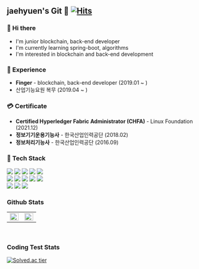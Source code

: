 ## jaehyuen's Git 👋   [![Hits](https://hits.seeyoufarm.com/api/count/incr/badge.svg?url=https%3A%2F%2Fgithub.com%2Fjaehyuen&count_bg=%2379C83D&title_bg=%23555555&icon=&icon_color=%23E7E7E7&title=hits&edge_flat=false)](https://hits.seeyoufarm.com)   


### 👋 Hi there 

- I'm junior blockchain, back-end developer
- I'm currently learning spring-boot, algorithms
- I'm interested in blockchain and back-end development


### 🔭 Experience 

- **Finger** - blockchain, back-end developer (2019.01 ~ )
- 산업기능요원 복무 (2019.04 ~ )

### 💳 Certificate 

- **Certified Hyperledger Fabric Administrator (CHFA)** - Linux Foundation (2021.12)
- **정보기기운용기능사** - 한국산업인력공단 (2018.02)
- **정보처리기능사** - 한국산업인력공단 (2016.09)

### 🔨 Tech Stack 

  <img src="https://img.shields.io/badge/Javascript_★★☆☆☆-F7DF1E?style=flat-square&logo=javascript&logoColor=white"/></a>
  <img src="https://img.shields.io/badge/Linux_★★★☆☆-FCC624?style=flat-square&logo=linux&logoColor=white"/></a>
  <img src="https://img.shields.io/badge/Go_★☆☆☆☆-00ADD8?style=flat-square&logo=Go&logoColor=white"/></a>
  <img src="https://img.shields.io/badge/Java_★★★☆☆-007396?style=flat-square&logo=Java&logoColor=white"/></a>
    <img src="https://img.shields.io/badge/Solidity_★☆☆☆☆-363636?style=flat-square&logo=Solidity&logoColor=white"/></a>
  <br>
  <img src="https://img.shields.io/badge/Spring_Boot_★★☆☆☆-6DB33F?style=flat-square&logo=spring&logoColor=white"/></a>
  <img src="https://img.shields.io/badge/Node.Js_★☆☆☆☆-339933?style=flat-square&logo=node-dot-js&logoColor=white"/></a>
  <img src="https://img.shields.io/badge/React_★☆☆☆☆-61DAFB?style=flat-square&logo=React&logoColor=white"/></a>
  <img src="https://img.shields.io/badge/Hyperledger_fabric_★★★★☆-2F3134?style=flat-square&logo=hyperledger&logoColor=white"/></a>
  <img src="https://img.shields.io/badge/Ethereum_★★☆☆☆-3C3C3D?style=flat-square&logo=Ethereum&logoColor=white"/></a>
  <br>
  <img src="https://img.shields.io/badge/MongoDB_★☆☆☆☆-47A248?style=flat-square&logo=MongoDB&logoColor=white"/></a>
  <img src="https://img.shields.io/badge/Docker_★★★☆☆-2496ED?style=flat-square&logo=Docker&logoColor=white"/></a>
  <img src="https://img.shields.io/badge/Mysql_★☆☆☆☆-4479A1?style=flat-square&logo=MySql&logoColor=white"/></a>


### Github Stats  
<table><tr><td valign="top" width="50%">

<img src="https://github-readme-stats.vercel.app/api?username=jaehyuen&show_icons=true&count_private=true&hide_border=true&theme=graywhite" align="left" style="width: 100%" />

</td><td valign="top" width="50%">

<img src="https://github-readme-stats.vercel.app/api/top-langs/?username=jaehyuen&layout=compact&hide_border=true&exclude_repo=junior-recruit-scheduler,backend-interview-question,exam-bank-java,Ready-For-Tech-Interview,exambank" align="left" style="width: 100%" />

</td></tr></table>  


<br/> 

### Coding Test Stats  

[![Solved.ac tier](http://mazassumnida.wtf/api/v2/generate_badge?boj=violetleejh)](https://solved.ac/violetleejh)

<!--
**jaehyuen/jaehyuen** is a ✨ _special_ ✨ repository because its `README.md` (this file) appears on your GitHub profile.

Here are some ideas to get you started:

- 🔭 I’m currently working on ...
- 🌱 I’m currently learning ...
- 👯 I’m looking to collaborate on ...
- 🤔 I’m looking for help with ...
- 💬 Ask me about ...
- 📫 How to reach me: ...
- 😄 Pronouns: ...
- ⚡ Fun fact: ...
-->
